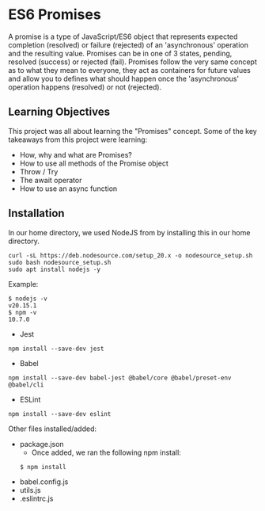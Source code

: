 # ES6 Promises

A promise is a type of JavaScript/ES6 object that represents expected completion (resolved) or failure (rejected) of an 'asynchronous' operation and the resulting value. Promises can be in one of 3 states, pending, resolved (success) or rejected (fail). Promises follow the very same concept as to what they mean to everyone, they act as containers for future values and allow you to defines what should happen once the 'asynchronous' operation happens (resolved) or not (rejected). 

## Learning Objectives

This project was all about learning the "Promises" concept. Some of the key takeaways from this project were learning:
- How, why and what are Promises?
- How to use all methods of the Promise object
- Throw / Try
- The await operator
- How to use an async function

## Installation
In our home directory, we used NodeJS from by installing this in our home directory.
```
curl -sL https://deb.nodesource.com/setup_20.x -o nodesource_setup.sh
sudo bash nodesource_setup.sh
sudo apt install nodejs -y
```
Example:
```
$ nodejs -v
v20.15.1
$ npm -v
10.7.0
```
- Jest
```
npm install --save-dev jest
```
- Babel
```
npm install --save-dev babel-jest @babel/core @babel/preset-env @babel/cli
```
- ESLint
```
npm install --save-dev eslint
```
Other files installed/added:
- package.json
  - Once added, we ran the following npm install:
  ```
  $ npm install
  ```
- babel.config.js
- utils.js
- .eslintrc.js


